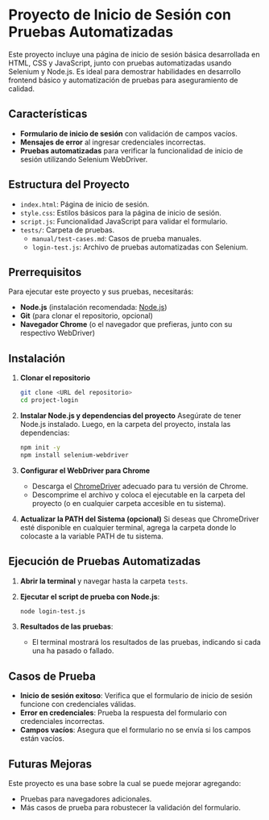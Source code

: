 # Proyecto de Inicio de Sesión con Pruebas Automatizadas

Este proyecto incluye una página de inicio de sesión básica desarrollada en HTML, CSS y JavaScript, junto con pruebas automatizadas usando Selenium y Node.js. Es ideal para demostrar habilidades en desarrollo frontend básico y automatización de pruebas para aseguramiento de calidad.

## Características
- **Formulario de inicio de sesión** con validación de campos vacíos.
- **Mensajes de error** al ingresar credenciales incorrectas.
- **Pruebas automatizadas** para verificar la funcionalidad de inicio de sesión utilizando Selenium WebDriver.

## Estructura del Proyecto
- `index.html`: Página de inicio de sesión.
- `style.css`: Estilos básicos para la página de inicio de sesión.
- `script.js`: Funcionalidad JavaScript para validar el formulario.
- `tests/`: Carpeta de pruebas.
  - `manual/test-cases.md`: Casos de prueba manuales.
  - `login-test.js`: Archivo de pruebas automatizadas con Selenium.

## Prerrequisitos
Para ejecutar este proyecto y sus pruebas, necesitarás:
- **Node.js** (instalación recomendada: [Node.js](https://nodejs.org/))
- **Git** (para clonar el repositorio, opcional)
- **Navegador Chrome** (o el navegador que prefieras, junto con su respectivo WebDriver)

## Instalación

1. **Clonar el repositorio**
   ```bash
   git clone <URL del repositorio>
   cd project-login
   ```

2. **Instalar Node.js y dependencias del proyecto**
   Asegúrate de tener Node.js instalado. Luego, en la carpeta del proyecto, instala las dependencias:

   ```bash
   npm init -y
   npm install selenium-webdriver
   ```

3. **Configurar el WebDriver para Chrome**
   - Descarga el [ChromeDriver](https://sites.google.com/chromium.org/driver/) adecuado para tu versión de Chrome.
   - Descomprime el archivo y coloca el ejecutable en la carpeta del proyecto (o en cualquier carpeta accesible en tu sistema).

4. **Actualizar la PATH del Sistema (opcional)**
   Si deseas que ChromeDriver esté disponible en cualquier terminal, agrega la carpeta donde lo colocaste a la variable PATH de tu sistema.

## Ejecución de Pruebas Automatizadas

1. **Abrir la terminal** y navegar hasta la carpeta `tests`.

2. **Ejecutar el script de prueba con Node.js**:
   ```bash
   node login-test.js
   ```

3. **Resultados de las pruebas**:
   - El terminal mostrará los resultados de las pruebas, indicando si cada una ha pasado o fallado.

## Casos de Prueba

- **Inicio de sesión exitoso**: Verifica que el formulario de inicio de sesión funcione con credenciales válidas.
- **Error en credenciales**: Prueba la respuesta del formulario con credenciales incorrectas.
- **Campos vacíos**: Asegura que el formulario no se envía si los campos están vacíos.

## Futuras Mejoras
Este proyecto es una base sobre la cual se puede mejorar agregando:
- Pruebas para navegadores adicionales.
- Más casos de prueba para robustecer la validación del formulario.
```

